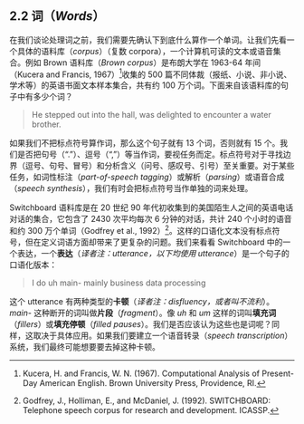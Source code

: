 ## 2.2 词（*Words*）

在我们谈论处理词之前，我们需要先确认下到底什么算作一个单词。让我们先看一个具体的语料库（*corpus*）（复数 corpora），一个计算机可读的文本或语音集合。例如 Brown 语料库（*Brown corpus*）是布朗大学在 1963-64 年间（Kucera and Francis, 1967）[^1]收集的 500 篇不同体裁（报纸、小说、非小说、学术等）的英语书面文本样本集合，共有约 100 万个词。下面来自该语料库的句子中有多少个词？

> He stepped out into the hall, was delighted to encounter a water brother.

如果我们不把标点符号算作词，那么这个句子就有 13 个词，否则就有 15 个。我们是否把句号（“.”）、逗号（“,”）等当作词，要视任务而定。标点符号对于寻找边界（逗号、句号、冒号）和分析含义（问号、感叹号、引号）至关重要。对于某些任务，如词性标注（*part-of-speech tagging*）或解析（*parsing*）或语音合成（*speech synthesis*），我们有时会把标点符号当作单独的词来处理。

Switchboard 语料库是在 20 世纪 90 年代初收集到的美国陌生人之间的英语电话对话的集合，它包含了 2430 次平均每次 6 分钟的对话，共计 240 个小时的语音和约 300 万个单词（Godfrey et al., 1992）[^2]。这样的口语化文本没有标点符号，但在定义词语方面却带来了更复杂的问题。我们来看看 Switchboard 中的一个表达，一个**表达**（*译者注：utterance，以下均使用 utterance*）是一个句子的口语化版本：

> I do uh main- mainly business data processing

这个 utterance 有两种类型的**卡顿**（*译者注：disfluency，或者叫不流利*）。*main-* 这种断开的词叫做**片段**（*fragment*）。像 *uh* 和 *um* 这样的词叫**填充词**（*fillers*）或**填充停顿**（*filled pauses*）。我们是否应该认为这些也是词呢？同样，这取决于具体应用。如果我们要建立一个语音转录（*speech transcription*）系统，我们最终可能想要要去掉这种卡顿。

[^1]: Kucera, H. and Francis, W. N. (1967). Computational Analysis of Present-Day American English. Brown University Press, Providence, RI.
[^2]: Godfrey, J., Holliman, E., and McDaniel, J. (1992). SWITCHBOARD: Telephone speech corpus for research and development. ICASSP.
